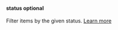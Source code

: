 #### status <def-type>optional</def-type>
Filter items by the given status. [Learn more](/api/query/status.html)
